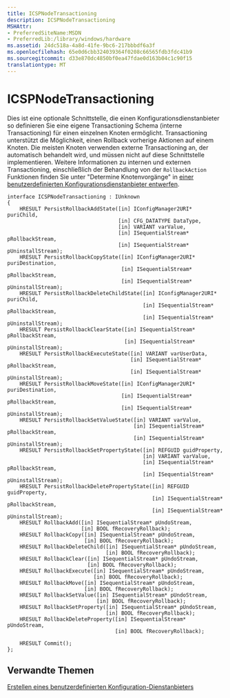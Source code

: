 ```yaml
---
title: ICSPNodeTransactioning
description: ICSPNodeTransactioning
MSHAttr:
- PreferredSiteName:MSDN
- PreferredLib:/library/windows/hardware
ms.assetid: 24dc518a-4a8d-41fe-9bc6-217bbbdf6a3f
ms.openlocfilehash: 65e0d6cbb324039364f0208c66565fdb3fdc41b9
ms.sourcegitcommit: d33e870dc4850bf0ea47fdae0d163b04c1c90f15
translationtype: MT
---
```

# <a name="icspnodetransactioning"></a>ICSPNodeTransactioning

Dies ist eine optionale Schnittstelle, die einen Konfigurationsdienstanbieter so definieren Sie eine eigene Transactioning Schema (interne Transactioning) für einen einzelnen Knoten ermöglicht. Transactioning unterstützt die Möglichkeit, einen Rollback vorherige Aktionen auf einem Knoten. Die meisten Knoten verwenden externe Transactioning an, der automatisch behandelt wird, und müssen nicht auf diese Schnittstelle implementieren. Weitere Informationen zu internen und externen Transactioning, einschließlich der Behandlung von der `RollbackAction` Funktionen finden Sie unter "Determine Knotenvorgänge" in [einer benutzerdefinierten Konfigurationsdienstanbieter entwerfen](design-a-custom-windows-csp.md).

``` syntax
interface ICSPNodeTransactioning : IUnknown
{
    HRESULT PersistRollbackAddState([in] IConfigManager2URI* puriChild, 
                                    [in] CFG_DATATYPE DataType, 
                                    [in] VARIANT varValue, 
                                    [in] ISequentialStream* pRollbackStream, 
                                    [in] ISequentialStream* pUninstallStream);
    HRESULT PersistRollbackCopyState([in] IConfigManager2URI* puriDestination, 
                                     [in] ISequentialStream* pRollbackStream, 
                                     [in] ISequentialStream* pUninstallStream);
    HRESULT PersistRollbackDeleteChildState([in] IConfigManager2URI* puriChild, 
                                            [in] ISequentialStream* pRollbackStream, 
                                            [in] ISequentialStream* pUninstallStream);
    HRESULT PersistRollbackClearState([in] ISequentialStream* pRollbackStream, 
                                      [in] ISequentialStream* pUninstallStream);
    HRESULT PersistRollbackExecuteState([in] VARIANT varUserData, 
                                        [in] ISequentialStream* pRollbackStream, 
                                        [in] ISequentialStream* pUninstallStream);
    HRESULT PersistRollbackMoveState([in] IConfigManager2URI* puriDestination, 
                                     [in] ISequentialStream* pRollbackStream, 
                                     [in] ISequentialStream* pUninstallStream);
    HRESULT PersistRollbackSetValueState([in] VARIANT varValue, 
                                         [in] ISequentialStream* pRollbackStream, 
                                         [in] ISequentialStream* pUninstallStream);
    HRESULT PersistRollbackSetPropertyState([in] REFGUID guidProperty, 
                                            [in] VARIANT varValue, 
                                            [in] ISequentialStream* pRollbackStream, 
                                            [in] ISequentialStream* pUninstallStream); 
    HRESULT PersistRollbackDeletePropertyState([in] REFGUID guidProperty, 
                                               [in] ISequentialStream* pRollbackStream, 
                                               [in] ISequentialStream* pUninstallStream);
    HRESULT RollbackAdd([in] ISequentialStream* pUndoStream, 
                        [in] BOOL fRecoveryRollback);
    HRESULT RollbackCopy([in] ISequentialStream* pUndoStream, 
                         [in] BOOL fRecoveryRollback);
    HRESULT RollbackDeleteChild([in] ISequentialStream* pUndoStream, 
                                [in] BOOL fRecoveryRollback);
    HRESULT RollbackClear([in] ISequentialStream* pUndoStream, 
                          [in] BOOL fRecoveryRollback);
    HRESULT RollbackExecute([in] ISequentialStream* pUndoStream, 
                            [in] BOOL fRecoveryRollback);
    HRESULT RollbackMove([in] ISequentialStream* pUndoStream, 
                         [in] BOOL fRecoveryRollback);
    HRESULT RollbackSetValue([in] ISequentialStream* pUndoStream, 
                             [in] BOOL fRecoveryRollback);
    HRESULT RollbackSetProperty([in] ISequentialStream* pUndoStream, 
                                [in] BOOL fRecoveryRollback);
    HRESULT RollbackDeleteProperty([in] ISequentialStream* pUndoStream, 
                                   [in] BOOL fRecoveryRollback);

    HRESULT Commit();
};
```

## <a name="related-topics"></a>Verwandte Themen

[Erstellen eines benutzerdefinierten Konfiguration-Dienstanbieters](create-a-custom-configuration-service-provider.md)

 





